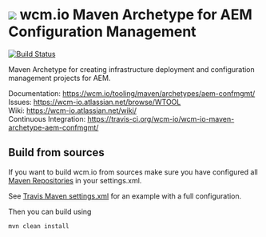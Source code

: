 <img src="https://wcm.io/images/favicon-16@2x.png"/> wcm.io Maven Archetype for AEM Configuration Management
======
[![Build Status](https://travis-ci.org/wcm-io/wcm-io-maven-archetype-aem-confmgmt.png?branch=develop)](https://travis-ci.org/wcm-io/wcm-io-maven-archetype-aem-confmgmt)

Maven Archetype for creating infrastructure deployment and configuration management projects for AEM.

Documentation: https://wcm.io/tooling/maven/archetypes/aem-confmgmt/<br/>
Issues: https://wcm-io.atlassian.net/browse/WTOOL<br/>
Wiki: https://wcm-io.atlassian.net/wiki/<br/>
Continuous Integration: https://travis-ci.org/wcm-io/wcm-io-maven-archetype-aem-confmgmt/


## Build from sources

If you want to build wcm.io from sources make sure you have configured all [Maven Repositories](https://wcm.io/maven.html) in your settings.xml.

See [Travis Maven settings.xml](https://github.com/wcm-io/wcm-io-maven-archetype-aem/blob/master/.travis.maven-settings.xml) for an example with a full configuration.

Then you can build using

```
mvn clean install
```
